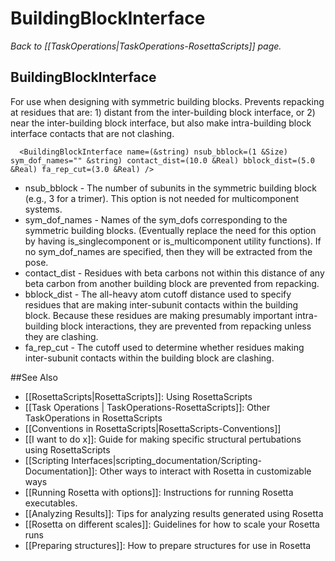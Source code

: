 # BuildingBlockInterface
*Back to [[TaskOperations|TaskOperations-RosettaScripts]] page.*
## BuildingBlockInterface

For use when designing with symmetric building blocks. Prevents repacking at residues that are: 1) distant from the inter-building block interface, or 2) near the inter-building block interface, but also make intra-building block interface contacts that are not clashing.

      <BuildingBlockInterface name=(&string) nsub_bblock=(1 &Size) sym_dof_names="" &string) contact_dist=(10.0 &Real) bblock_dist=(5.0 &Real) fa_rep_cut=(3.0 &Real) />

-   nsub\_bblock - The number of subunits in the symmetric building block (e.g., 3 for a trimer). This option is not needed for multicomponent systems.
-   sym\_dof\_names - Names of the sym\_dofs corresponding to the symmetric building blocks. (Eventually replace the need for this option by having is\_singlecomponent or is\_multicomponent utility functions). If no sym\_dof\_names are specified, then they will be extracted from the pose.
-   contact\_dist - Residues with beta carbons not within this distance of any beta carbon from another building block are prevented from repacking.
-   bblock\_dist - The all-heavy atom cutoff distance used to specify residues that are making inter-subunit contacts within the building block. Because these residues are making presumably important intra-building block interactions, they are prevented from repacking unless they are clashing.
-   fa\_rep\_cut - The cutoff used to determine whether residues making inter-subunit contacts within the building block are clashing.

##See Also

* [[RosettaScripts|RosettaScripts]]: Using RosettaScripts
* [[Task Operations | TaskOperations-RosettaScripts]]: Other TaskOperations in RosettaScripts
* [[Conventions in RosettaScripts|RosettaScripts-Conventions]]
* [[I want to do x]]: Guide for making specific structural pertubations using RosettaScripts
* [[Scripting Interfaces|scripting_documentation/Scripting-Documentation]]: Other ways to interact with Rosetta in customizable ways
* [[Running Rosetta with options]]: Instructions for running Rosetta executables.
* [[Analyzing Results]]: Tips for analyzing results generated using Rosetta
* [[Rosetta on different scales]]: Guidelines for how to scale your Rosetta runs
* [[Preparing structures]]: How to prepare structures for use in Rosetta

